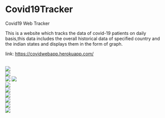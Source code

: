 # Covid19Tracker
Covid19 Web Tracker

This is a website  which tracks the data of covid-19 patients on daily basis,this data includes the overall historical data of specified country and the indian states  and displays them in the form of graph.

link: https://covidwebapp.herokuapp.com/

<br>
<img src="../screenshots/home.jpg">
<br>
<img src="../screenshots/secondscreen.jpg">
<br>
<img src="../screenshots/analytics.jpg">
<img src="../screenshots/lineargraph.jpg">
<br>
<img src="../screenshots/tabulardata.jpg">
<br>
<img src="../screenshots/piechart1.jpg">
<br>
<img src="../screenshots/piechart2.jpg">
<br>
<img src="../screenshots/piechart3.jpg">
<br>
<img src="../screenshots/worldmap1.jpg">
<br>
<img src="../screenshots/worldmap2.jpg">